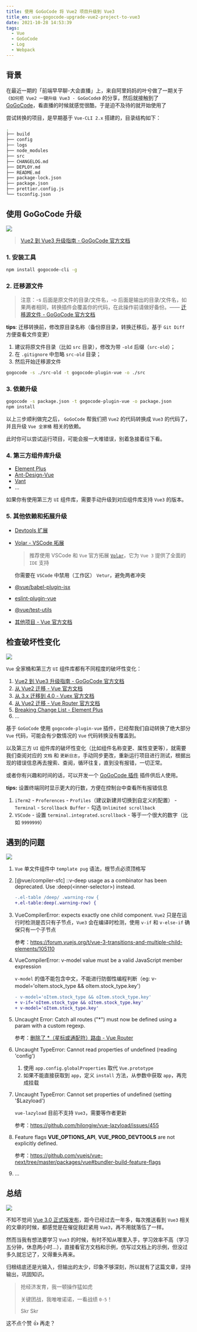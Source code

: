 ```yaml
---
title: 使用 GoGoCode 将 Vue2 项目升级到 Vue3
title_en: use-gogocode-upgrade-vue2-project-to-vue3
date: 2021-10-28 14:53:39
tags:
  - Vue
  - GoGoCode
  - Log
  - Webpack
---
```


## 背景

在最近一期的「前端早早聊-大会直播」上，来自阿里妈妈的叶兮做了一期关于 `《如何把 Vue2 一键升级 Vue3 - GoGoCode》` 的分享，然后就接触到了 [GoGoCode](https://gogocode.io/zh)，看直播的时候就感觉很酷，于是迫不及待的就开始使用了

尝试转换的项目，是早期基于 `Vue-CLI 2.x` 搭建的，目录结构如下：

```bash
.
├── build
├── config
├── logs
├── node_modules
├── src
├── CHANGELOG.md
├── DEPLOY.md
├── README.md
├── package-lock.json
├── package.json
├── prettier.config.js
└── tsconfig.json
```

<!-- more -->

## 使用 GoGoCode 升级

![](/assets/images/使用GoGoCode将Vue2项目升级到Vue3/g-1.jpeg)

> [Vue2 到 Vue3 升级指南 - GoGoCode 官方文档](https://gogocode.io/zh/docs/vue/vue2-to-vue3)

### 1. 安装工具

```bash
npm install gogocode-cli -g
```

### 2. 迁移源文件

> 注意：-s 后面是原文件的目录/文件名，-o 后面是输出的目录/文件名，如果两者相同，转换插件会覆盖你的代码，在此操作前请做好备份。—— [迁移源文件 - GoGoCode 官方文档](https://gogocode.io/zh/docs/vue/vue2-to-vue3#%E8%BF%81%E7%A7%BB%E6%BA%90%E6%96%87%E4%BB%B6)

**tips**: 迁移转换前，修改原目录名称（备份原目录，转换迁移后，基于 `Git Diff` 方便查看文件变更）

1. 建议将原文件目录（比如 `src` 目录），修改为带 `-old` 后缀（`src-old`）；
2. 在 `.gitignore` 中忽略 `src-old` 目录；
3. 然后开始迁移源文件

```bash
gogocode -s ./src-old -t gogocode-plugin-vue -o ./src
```

### 3. 依赖升级

```bash
gogocode -s package.json -t gogocode-plugin-vue -o package.json
npm install
```

以上三步顺利做完之后， `GoGoCode` 帮我们把 `Vue2` 的代码转换成 `Vue3` 的代码了，并且升级 `Vue 全家桶` 相关的依赖。

此时你可以尝试运行项目，可能会报一大堆错误，别着急接着往下看。

### 4. 第三方组件库升级

- [Element Plus](https://github.com/element-plus/element-plus)
- [Ant-Design-Vue](https://github.com/vueComponent/ant-design-vue/)
- [Vant](https://github.com/youzan/vant)
- ...

如果你有使用第三方 `UI` 组件库，需要手动升级到对应组件库支持 `Vue3` 的版本。

### 5. 其他依赖和拓展升级

- [Devtools 扩展](https://v3.cn.vuejs.org/guide/migration/introduction.html#devtools-%E6%89%A9%E5%B1%95)
- [Volar - VSCode 拓展](<(https://v3.cn.vuejs.org/guide/migration/introduction.html#ide-%E6%94%AF%E6%8C%81)>)

  > 推荐使用 VSCode 和 `Vue` 官方拓展 [`Volar`](<(https://github.com/johnsoncodehk/volar)>)，它为 `Vue 3` 提供了全面的 `IDE` 支持

  你需要在 `VSCode` 中禁用（工作区） `Vetur`，避免两者冲突

- [@vue/babel-plugin-jsx](https://github.com/vuejs/jsx-next)
- [eslint-plugin-vue](https://github.com/vuejs/eslint-plugin-vue)
- [@vue/test-utils](https://github.com/vuejs/vue-test-utils-next)
- [其他项目 - Vue 官方文档](https://v3.cn.vuejs.org/guide/migration/introduction.html#%E5%85%B6%E4%BB%96%E9%A1%B9%E7%9B%AE)

## 检查破坏性变化

![](/assets/images/使用GoGoCode将Vue2项目升级到Vue3/g-3.jpeg)

`Vue` 全家桶和第三方 `UI` 组件库都有不同程度的破坏性变化：

1. [Vue2 到 Vue3 升级指南 - GoGoCode 官方文档](https://gogocode.io/zh/docs/vue/vue2-to-vue3)
2. [从 Vue2 迁移 - Vue 官方文档](https://v3.cn.vuejs.org/guide/migration/introduction.html)
3. [从 3.x 迁移到 4.0 - Vuex 官方文档](https://next.vuex.vuejs.org/zh/guide/migrating-to-4-0-from-3-x.html)
4. [从 Vue2 迁移 - Vue Router 官方文档](https://next.router.vuejs.org/zh/guide/migration/index.html)
5. [Breaking Change List - Element Plus](https://github.com/element-plus/element-plus/issues/162)
6. ...

基于 `GoGoCode` 使用 `gogocode-plugin-vue` 插件，已经帮我们自动转换了绝大部分 `Vue` 代码，可能会有少数情况的 `Vue` 代码转换没有覆盖到。

以及第三方 `UI` 组件库的破坏性变化（比如组件名称变更、属性变更等），就需要我们查阅对应的 `文档` 和 `更新日志`，手动同步更改，重新运行项目进行测试，根据出现的错误信息再去搜索、查阅，循环往复，直到没有报错，一切正常。

或者你有兴趣和时间的话，可以开发一个 [GoGoCode 插件](https://gogocode.io/zh/docs/specification/plugin) 插件供后人使用。

**tips:** 设置终端同时显示更大的行数，方便在控制台中查看所有报错信息

1. `iTerm2` - `Proferences` - `Profiles`（建议新建并切换到自定义的配置） - `Terminal` - `Scrollback Buffer` - 勾选 `Unlimited scrollback`
2. `VSCode` - 设置 `terminal.integrated.scrollback` - 等于一个很大的数字（比如 `9999999`）

## 遇到的问题

![](/assets/images/使用GoGoCode将Vue2项目升级到Vue3/g-2.jpg)

1. `Vue` 单文件组件中 `template pug` 语法，根节点必须顶格写
2. [@vue/compiler-sfc] ::v-deep usage as a combinator has been deprecated. Use :deep(\<inner-selector\>) instead.

   ```diff
   -.el-table /deep/ .warning-row {
   +.el-table:deep(.warning-row) {
   ```

3. VueCompilerError: <KeepAlive> expects exactly one child component.
   `Vue2` 只是在运行时检测是否只有子节点，`Vue3` 会在编译时检测，使用 `v-if` 和 `v-else-if` 确保只有一个子节点

   参考：https://forum.vuejs.org/t/vue-3-transitions-and-multiple-child-elements/105110

4. VueCompilerError: v-model value must be a valid JavaScript member expression

   `v-model` 的值不能包含中文，不能进行防御性编程判断（eg: v-model='oItem.stock_type && oItem.stock_type.key'）

   ```diff
   - v-model='oItem.stock_type && oItem.stock_type.key'
   + v-if='oItem.stock_type && oItem.stock_type.key'
   + v-model='oItem.stock_type.key'
   ```

5. Uncaught Error: Catch all routes ("\*") must now be defined using a param with a custom regexp.

   参考：[删除了 \*（星标或通配符）路由 - Vue Router](https://next.router.vuejs.org/zh/guide/migration/index.html#%E5%88%A0%E9%99%A4%E4%BA%86-%EF%BC%88%E6%98%9F%E6%A0%87%E6%88%96%E9%80%9A%E9%85%8D%E7%AC%A6%EF%BC%89%E8%B7%AF%E7%94%B1)

6. Uncaught TypeError: Cannot read properties of undefined (reading 'config')
   1. 使用 `app.config.globalProperties` 取代 `Vue.prototype`
   2. 如果不能直接获取到 `app`，定义 `install` 方法，从参数中获取 `app`，再完成挂载
7. Uncaught TypeError: Cannot set properties of undefined (setting '\$Lazyload')

   `vue-lazyload` 目前不支持 `Vue3`，需要等作者更新

   参考：https://github.com/hilongjw/vue-lazyload/issues/455

8. Feature flags **VUE_OPTIONS_API**, **VUE_PROD_DEVTOOLS** are not explicitly defined.

   参考：https://github.com/vuejs/vue-next/tree/master/packages/vue#bundler-build-feature-flags

9. ...

## 总结

![](/assets/images/使用GoGoCode将Vue2项目升级到Vue3/v-1.png)

不知不觉间 [Vue 3.0 正式版发布](https://github.com/vuejs/vue-next/releases/tag/v3.0.0)，距今已经过去一年多，每次推送看到 `Vue3` 相关的文章的时候，都感觉是在催促我赶紧用 `Vue3`，再不用就落伍了一样。

然而当我有想法要学习 `Vue3` 的时候，有时不知从哪里入手，学习效率不高（学习五分钟，休息两小时...），直接看官方文档和示例，仿写过文档上的示例，但没过多久就忘记了，又得重头再来。

归根结底还是光输入，但输出的太少，印象不够深刻，所以就有了这篇文章，坚持输出，巩固知识。

> 抢经济发育，我一顿操作猛如虎
>
> 关键团战，我唯唯诺诺，一看战绩 `0-5`！
>
> Skr Skr

这不点个赞 👍 再走？
